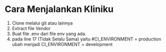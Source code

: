 # Cara Menjalankan Kliniku

1. Clone melalui git atau lainnya
2. Extract file Vendor
3. Buat file .env dari file env yang ada.
4. pada line 17 (Tidak Selalu Sama) yaitu #CI_ENVIRONMENT = production ubah menjadi CI_ENVIRONMENT = development

